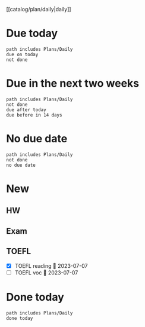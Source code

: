 [[catalog/plan/daily|daily]]
# Due today
```tasks
path includes Plans/Daily
due on today
not done
```
# Due in the next two weeks
```tasks
path includes Plans/Daily
not done
due after today
due before in 14 days
```
# No due date
```tasks
path includes Plans/Daily
not done
no due date
```

# New
## HW
## Exam
## TOEFL
- [x] TOEFL reading 📅 2023-07-07
- [ ] TOEFL voc 📅 2023-07-07

# Done today
```tasks
path includes Plans/Daily
done today
```
